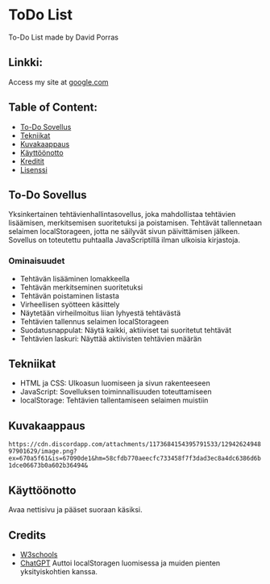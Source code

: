 # ToDo List
To-Do List made by David Porras

## Linkki:
Access my site at [google.com](https://google.com)

## Table of Content:

- [To-Do Sovellus](#to-dosovellus)
- [Tekniikat](#tekniikat)
- [Kuvakaappaus](#kuvakaappaus)
- [Käyttöönotto](#käyttöönotto)
- [Kreditit](#kreditit)
- [Lisenssi](#lisenssi)

## To-Do Sovellus
Yksinkertainen tehtävienhallintasovellus, joka mahdollistaa tehtävien lisäämisen, merkitsemisen suoritetuksi ja poistamisen. Tehtävät tallennetaan selaimen localStorageen, jotta ne säilyvät sivun päivittämisen jälkeen. Sovellus on toteutettu puhtaalla JavaScriptillä ilman ulkoisia kirjastoja.

### Ominaisuudet
- Tehtävän lisääminen lomakkeella
- Tehtävän merkitseminen suoritetuksi
- Tehtävän poistaminen listasta
- Virheellisen syötteen käsittely
- Näytetään virheilmoitus liian lyhyestä tehtävästä
- Tehtävien tallennus selaimen localStorageen
- Suodatusnappulat: Näytä kaikki, aktiiviset tai suoritetut tehtävät
- Tehtävien laskuri: Näyttää aktiivisten tehtävien määrän

## Tekniikat
- HTML ja CSS: Ulkoasun luomiseen ja sivun rakenteeseen
- JavaScript: Sovelluksen toiminnallisuuden toteuttamiseen
- localStorage: Tehtävien tallentamiseen selaimen muistiin

## Kuvakaappaus
`https://cdn.discordapp.com/attachments/1173684154395791533/1294262494897901629/image.png?ex=670a5f61&is=67090de1&hm=58cfdb770aeecfc733458f7f3dad3ec8a4dc6386d6b1dce06673b0a602b36494&`

## Käyttöönotto
Avaa nettisivu ja pääset suoraan käsiksi.

## Credits
- [W3schools](https://www.w3schools.com/)
- [ChatGPT](https://chatgpt.com/) Auttoi localStoragen luomisessa ja muiden pienten yksityiskohtien kanssa.
